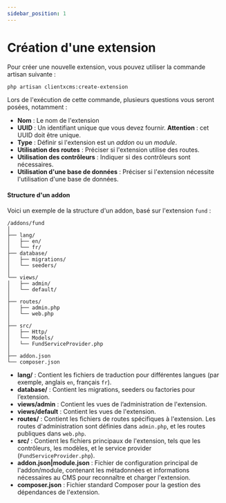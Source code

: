```yaml
---
sidebar_position: 1
---
```

# Création d'une extension

Pour créer une nouvelle extension, vous pouvez utiliser la commande artisan suivante :

```bash
php artisan clientxcms:create-extension
```

Lors de l'exécution de cette commande, plusieurs questions vous seront posées, notamment :

- **Nom** : Le nom de l'extension
- **UUID** : Un identifiant unique que vous devez fournir. **Attention** : cet UUID doit être unique.
- **Type** : Définir si l'extension est un *addon* ou un *module*.
- **Utilisation des routes** : Préciser si l'extension utilise des routes.
- **Utilisation des contrôleurs** : Indiquer si des contrôleurs sont nécessaires.
- **Utilisation d'une base de données** : Préciser si l'extension nécessite l'utilisation d'une base de données.

#### Structure d'un addon

Voici un exemple de la structure d'un addon, basé sur l'extension `fund` :

```
/addons/fund
│
├── lang/
│   ├── en/
│   └── fr/
├── database/
│   ├── migrations/
│   └── seeders/
│
└── views/
│   ├── admin/
│   └── default/
│
├── routes/
│   ├── admin.php
│   └── web.php
│
├── src/
│   ├── Http/
│   └── Models/
│   └── FundServiceProvider.php
│
├── addon.json
└── composer.json
```

- **lang/** : Contient les fichiers de traduction pour différentes langues (par exemple, anglais `en`, français `fr`).
- **database/** : Contient les migrations, seeders ou factories pour l’extension.
- **views/admin** : Contient les vues de l’administration de l'extension.
- **views/default** : Contient les vues de l'extension.
- **routes/** : Contient les fichiers de routes spécifiques à l'extension. Les routes d'administration sont définies dans `admin.php`, et les routes publiques dans `web.php`.
- **src/** : Contient les fichiers principaux de l'extension, tels que les contrôleurs, les modèles, et le service provider (`FundServiceProvider.php`).
- **addon.json|module.json** : Fichier de configuration principal de l'addon/module, contenant les métadonnées et informations nécessaires au CMS pour reconnaître et charger l'extension.
- **composer.json** : Fichier standard Composer pour la gestion des dépendances de l'extension.